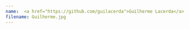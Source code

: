```yaml
---
name:  <a href="https://github.com/guilacerda">Guilherme Lacerda</a>
filename: Guilherme.jpg
---
```

